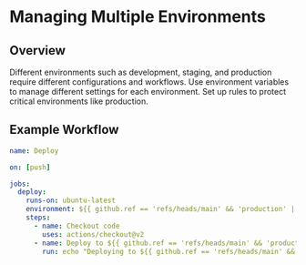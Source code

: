 # Managing Multiple Environments

## Overview

Different environments such as development, staging, and production require different configurations and workflows. Use environment variables to manage different settings for each environment. Set up rules to protect critical environments like production.

## Example Workflow

```yaml
name: Deploy

on: [push]

jobs:
  deploy:
    runs-on: ubuntu-latest
    environment: ${{ github.ref == 'refs/heads/main' && 'production' || 'staging' }}
    steps:
      - name: Checkout code
        uses: actions/checkout@v2
      - name: Deploy to ${{ github.ref == 'refs/heads/main' && 'production' || 'staging' }}
        run: echo "Deploying to ${{ github.ref == 'refs/heads/main' && 'production' || 'staging' }}"
```
